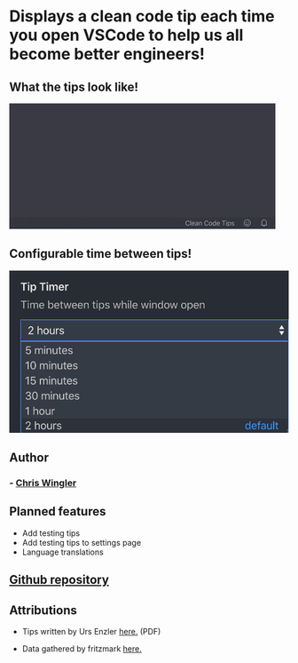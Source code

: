# Displays a clean code tip each time you open VSCode to help us all become better engineers!

## What the tips look like!

![Video of clean code tips popping up](images/tips.gif "Tip popups!")

## Configurable time between tips!

![Image of dropdown timer configuration](images/timerConfig.png "Configurable time between tips!")

## Author

### - [Chris Wingler](https://chriswingler.github.io/)

## Planned features
- Add testing tips
- Add testing tips to settings page
- Language translations

## [Github repository](https://github.com/chriswingler/clean-code-tips)

## Attributions

- Tips written by Urs Enzler [here.](https://www.planetgeek.ch/wp-content/uploads/2014/11/Clean-Code-V2.4.pdf) (PDF)

- Data gathered by fritzmark [here.](https://github.com/fritzmark/CleanCodeCheatSheetJson)
